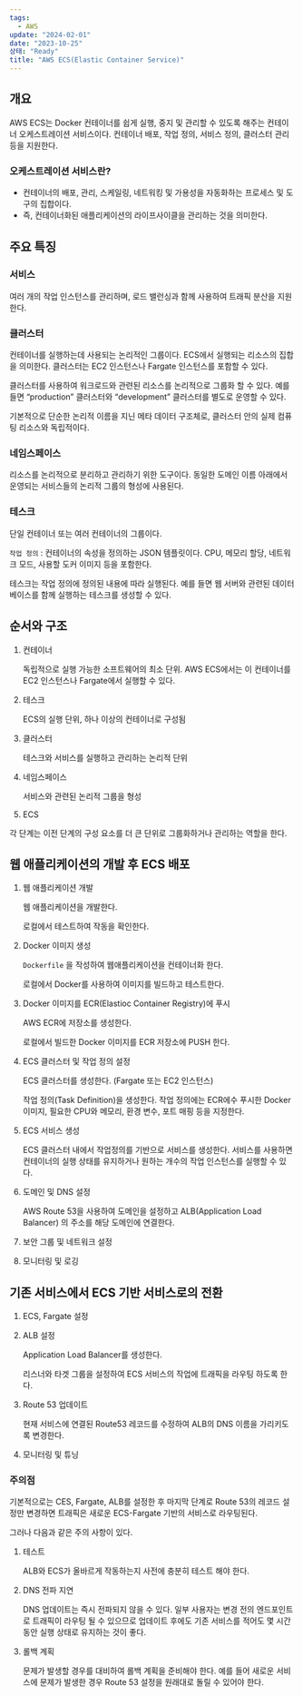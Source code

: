 ```yaml
---
tags:
  - AWS
update: "2024-02-01"
date: "2023-10-25"
상태: "Ready"
title: "AWS ECS(Elastic Container Service)"
---
```

## 개요

AWS ECS는 Docker 컨테이너를 쉽게 실행, 중지 및 관리할 수 있도록 해주는 컨테이너 오케스트레이션 서비스이다. 컨테이너 배포, 작업 정의, 서비스 정의, 클러스터 관리 등을 지원한다. 

### 오케스트레이션 서비스란?

- 컨테이너의 배포, 관리, 스케일링, 네트워킹 및 가용성을 자동화하는 프로세스 및 도구의 집합이다. 
- 즉, 컨테이너화된 애플리케이션의 라이프사이클을 관리하는 것을 의미한다. 

## 주요 특징

### 서비스 

여러 개의 작업 인스턴스를 관리하며, 로드 밸런싱과 함께 사용하여 트래픽 분산을 지원한다. 

### 클러스터

컨테이너를 실행하는데 사용되는 논리적인 그룹이다. ECS에서 실행되는 리소스의 집합을 의미한다. 클러스터는 EC2 인스턴스나 Fargate 인스턴스를 포함할 수 있다. 

클러스터를 사용하여 워크로드와 관련된 리소스를 논리적으로 그룹화 할 수 있다. 예를 들면 “production” 클러스터와 “development” 클러스터를 별도로 운영할 수 있다. 

기본적으로 단순한 논리적 이름을 지닌 메타 데이터 구조체로, 클러스터 안의 실제 컴퓨팅 리소스와 독립적이다. 

### 네임스페이스

리소스를 논리적으로 분리하고 관리하기 위한 도구이다. 동일한 도메인 이름 아래에서 운영되는 서비스들의 논리적 그룹의 형성에 사용된다. 

### 테스크

단일 컨테이너 또는 여러 컨테이너의 그룹이다. 

`작업 정의` : 컨테이너의 속성을 정의하는 JSON 템플릿이다. CPU, 메모리 할당, 네트워크 모드, 사용할 도커 이미지 등을 포함한다. 

테스크는 작업 정의에 정의된 내용에 따라 실행된다. 예를 들면 웹 서버와 관련된 데이터베이스를 함께 실행하는 테스크를 생성할 수 있다. 

## 순서와 구조

1. 컨테이너

    독립적으로 실행 가능한 소프트웨어의 최소 단위. AWS ECS에서는 이 컨테이너를 EC2 인스턴스나 Fargate에서 실행할 수 있다.  

1. 테스크

    ECS의 실행 단위, 하나 이상의 컨테이너로 구성됨

1. 클러스터

    테스크와 서비스를 실행하고 관리하는 논리적 단위

1. 네임스페이스

    서비스와 관련된 논리적 그룹을 형성

1. ECS

각 단계는 이전 단계의 구성 요소를 더 큰 단위로 그룹화하거나 관리하는 역할을 한다. 

## 웹 애플리케이션의 개발 후 ECS 배포

1. 웹 애플리케이션 개발

    웹 애플리케이션을 개발한다. 

    로컬에서 테스트하여 작동을 확인한다. 

1. Docker 이미지 생성

    `Dockerfile` 을 작성하여 웹애플리케이션을 컨테이너화 한다. 

    로컬에서 Docker를 사용하여 이미지를 빌드하고 테스트한다. 

1. Docker 이미지를 ECR(Elastioc Container Registry)에 푸시

    AWS ECR에 저장소를 생성한다. 

    로컬에서 빌드한 Docker 이미지를 ECR 저장소에 PUSH 한다. 

1. ECS 클러스터 및 작업 정의 설정

    ECS 클러스터를 생성한다. (Fargate 또는 EC2 인스턴스)

    작업 정의(Task Definition)을 생성한다. 작업 정의에는 ECR에수 푸시한 Docker 이미지, 필요한 CPU와 메모리, 환경 변수, 포트 매핑 등을 지정한다. 

1. ECS 서비스 생성

    ECS 클러스터 내에서 작업정의를 기반으로 서비스를 생성한다. 서비스를 사용하면 컨테이너의 실행 상태를 유지하거나 원하는 개수의 작업 인스턴스를 실행할 수 있다. 

1. 도메인 및 DNS 설정

    AWS Route 53을 사용하여 도메인을 설정하고 ALB(Application Load Balancer) 의 주소를 해당 도메인에 연결한다. 

1. 보안 그룹 및 네트워크 설정

1. 모니터링 및 로깅

## 기존 서비스에서 ECS 기반 서비스로의 전환

1. ECS, Fargate 설정

1. ALB 설정

    Application Load Balancer를 생성한다. 

    리스너와 타겟 그룹을 설정하여 ECS 서비스의 작업에 트래픽을 라우팅 하도록 한다. 

1. Route 53 업데이트

    현재 서비스에 연결된 Route53 레코드를 수정하여 ALB의 DNS 이름을 가리키도록 변경한다. 

1. 모니터링 및 튜닝

### 주의점

기본적으로는 CES, Fargate, ALB를 설정한 후 마지막 단계로 Route 53의 레코드 설정만 변경하면 트래픽은 새로운 ECS-Fargate 기반의 서비스로 라우팅된다. 

그러나 다음과 같은 주의 사항이 있다. 

1. 테스트 

    ALB와 ECS가 올바르게 작동하는지 사전에 충분히 테스트 해야 한다. 

1. DNS 전파 지연

    DNS 업데이트는 즉시 전파되지 않을 수 있다. 일부 사용자는 변경 전의 엔드포인트로 트래픽이 라우팅 될 수 있으므로 업데이트 후에도 기존 서비스를 적어도 몇 시간 동안 실행 상태로 유지하는 것이 좋다. 

1. 롤백 계획

    문제가 발생할 경우를 대비하여 롤백 계획을 준비해야 한다. 예를 들어 새로운 서비스에 문제가 발생한 경우 Route 53 설정을 원래대로 돌릴 수 있어야 한다. 

